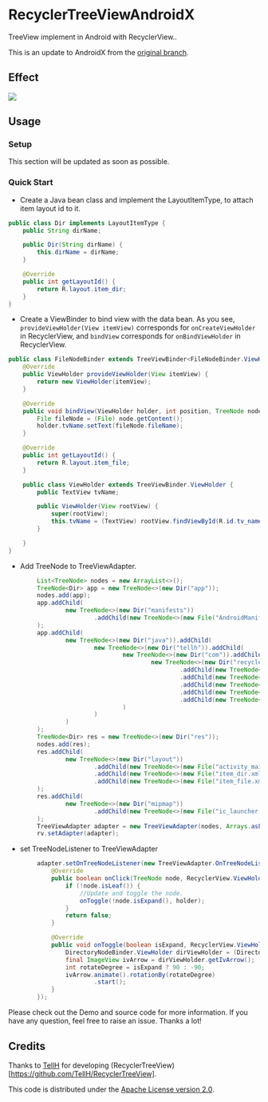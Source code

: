 # RecyclerTreeViewAndroidX

TreeView implement in Android with RecyclerView..

This is an update to AndroidX from the [original branch](https://github.com/TellH/RecyclerTreeView).

## Effect
![](https://raw.githubusercontent.com/TellH/RecyclerTreeView/master/raw/effect.gif)

## Usage
### Setup

This section will be updated as soon as possible.

### Quick Start

- Create a Java bean class and  implement the LayoutItemType, to attach item layout id to it.

```java
public class Dir implements LayoutItemType {
    public String dirName;

    public Dir(String dirName) {
        this.dirName = dirName;
    }

    @Override
    public int getLayoutId() {
        return R.layout.item_dir;
    }
}
```



- Create a ViewBinder to bind view with the data bean. As you see, `provideViewHolder(View itemView)` corresponds for `onCreateViewHolder` in RecyclerView, and `bindView` corresponds for `onBindViewHolder` in RecyclerView. 

```java
public class FileNodeBinder extends TreeViewBinder<FileNodeBinder.ViewHolder> {
    @Override
    public ViewHolder provideViewHolder(View itemView) {
        return new ViewHolder(itemView);
    }

    @Override
    public void bindView(ViewHolder holder, int position, TreeNode node) {
        File fileNode = (File) node.getContent();
        holder.tvName.setText(fileNode.fileName);
    }

    @Override
    public int getLayoutId() {
        return R.layout.item_file;
    }

    public class ViewHolder extends TreeViewBinder.ViewHolder {
        public TextView tvName;

        public ViewHolder(View rootView) {
            super(rootView);
            this.tvName = (TextView) rootView.findViewById(R.id.tv_name);
        }

    }
}
```



- Add TreeNode to TreeViewAdapter.

```java
        List<TreeNode> nodes = new ArrayList<>();
        TreeNode<Dir> app = new TreeNode<>(new Dir("app"));
        nodes.add(app);
        app.addChild(
                new TreeNode<>(new Dir("manifests"))
                        .addChild(new TreeNode<>(new File("AndroidManifest.xml")))
        );
        app.addChild(
                new TreeNode<>(new Dir("java")).addChild(
                        new TreeNode<>(new Dir("tellh")).addChild(
                                new TreeNode<>(new Dir("com")).addChild(
                                        new TreeNode<>(new Dir("recyclertreeview"))
                                                .addChild(new TreeNode<>(new File("Dir")))
                                                .addChild(new TreeNode<>(new File("DirectoryNodeBinder")))
                                                .addChild(new TreeNode<>(new File("File")))
                                                .addChild(new TreeNode<>(new File("FileNodeBinder")))
                                                .addChild(new TreeNode<>(new File("TreeViewBinder")))
                                )
                        )
                )
        );
        TreeNode<Dir> res = new TreeNode<>(new Dir("res"));
        nodes.add(res);
        res.addChild(
                new TreeNode<>(new Dir("layout"))
                        .addChild(new TreeNode<>(new File("activity_main.xml")))
                        .addChild(new TreeNode<>(new File("item_dir.xml")))
                        .addChild(new TreeNode<>(new File("item_file.xml")))
        );
        res.addChild(
                new TreeNode<>(new Dir("mipmap"))
                        .addChild(new TreeNode<>(new File("ic_launcher.png")))
        );
        TreeViewAdapter adapter = new TreeViewAdapter(nodes, Arrays.asList(new FileNodeBinder(), new DirectoryNodeBinder()));
        rv.setAdapter(adapter);
```

- set TreeNodeListener to TreeViewAdapter

```java
        adapter.setOnTreeNodeListener(new TreeViewAdapter.OnTreeNodeListener() {
            @Override
            public boolean onClick(TreeNode node, RecyclerView.ViewHolder holder) {
                if (!node.isLeaf()) {
                    //Update and toggle the node.
                    onToggle(!node.isExpand(), holder);
                }
                return false;
            }

            @Override
            public void onToggle(boolean isExpand, RecyclerView.ViewHolder holder) {
                DirectoryNodeBinder.ViewHolder dirViewHolder = (DirectoryNodeBinder.ViewHolder) holder;
                final ImageView ivArrow = dirViewHolder.getIvArrow();
                int rotateDegree = isExpand ? 90 : -90;
                ivArrow.animate().rotationBy(rotateDegree)
                        .start();
            }
        });
```



Please check out the Demo and source code for more information. If you have any question, feel free to raise an issue. Thanks a lot!

## Credits

Thanks to [TellH](https://github.com/TellH) for developing (RecyclerTreeView)[https://github.com/TellH/RecyclerTreeView].

This code is distributed under the [Apache License version 2.0](https://www.apache.org/licenses/LICENSE-2.0.html).